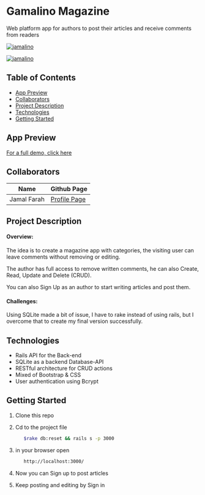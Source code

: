 # Gamalino Magazine
 Web platform app for authors to post their articles and receive comments from readers
 
 [![jamalino](https://img.shields.io/badge/Project%20Status-Completed-brightgreen?style=for-the-badge&logo=appveyor
)](https://github.com/moulayja/)

[![jamalino](https://img.shields.io/badge/Completion-100%25-blue)](https://github.com/moulayja/Gamalino_Web_Magazine_App)

## Table of Contents

- [App Preview](#app-preview)
- [Collaborators](#collaborators)
- [Project Description](#project-description)
- [Technologies](#technologies)
- [Getting Started](#getting-started)

## App Preview
[For a full demo, click here](https://gamalino.herokuapp.com/)

## Collaborators
| Name | Github Page |
| --- | --- |
| Jamal Farah | [Profile Page](https://github.com/moulayja) |


## Project Description
#### Overview:

The idea is to create a magazine app with categories, the visiting user can leave comments without removing or editing.

The author has full access to remove written comments, he can also Create, Read, Update and Delete (CRUD).

You can also Sign Up as an author to start writing articles and post them.
#### Challenges:
 Using SQLite made a bit of issue, I have to rake instead of using rails, but I overcome that to create my final version successfully.


## Technologies
- Rails API for the Back-end
- SQLite as a backend Database-API
- RESTful architecture for CRUD actions
- Mixed of Bootstrap & CSS
- User authentication using Bcrypt

## Getting Started
1. Clone this repo
2. Cd to the project file
   ```bash
      $rake db:reset && rails s -p 3000
   ```
3. in your browser open

   ```bash
      http://localhost:3000/
   ```
4. Now you can Sign up to post articles

5. Keep posting and editing by Sign in

